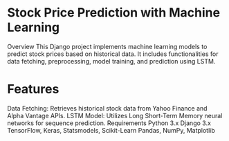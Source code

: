 # Stock Price Prediction with Machine Learning
Overview
This Django project implements machine learning models to predict stock prices based on historical data. It includes functionalities for data fetching, preprocessing, model training, and prediction using LSTM.

# Features
Data Fetching: Retrieves historical stock data from Yahoo Finance and Alpha Vantage APIs.
LSTM Model: Utilizes Long Short-Term Memory neural networks for sequence prediction.
Requirements
Python 3.x
Django 3.x
TensorFlow, Keras, Statsmodels, Scikit-Learn
Pandas, NumPy, Matplotlib
